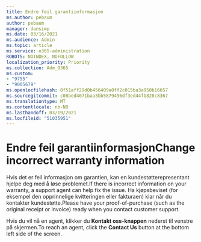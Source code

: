 ```yaml
---
title: Endre feil garantiinformasjon
ms.author: pebaum
author: pebaum
manager: dansimp
ms.date: 03/16/2021
ms.audience: Admin
ms.topic: article
ms.service: o365-administration
ROBOTS: NOINDEX, NOFOLLOW
localization_priority: Priority
ms.collection: Adm_O365
ms.custom:
- "9755"
- "9005679"
ms.openlocfilehash: 8f51aff29d0b456409a0ff2c015ba3a950b16657
ms.sourcegitcommit: c08bed4071baa3bb5879496df3ed44fb828c8367
ms.translationtype: MT
ms.contentlocale: nb-NO
ms.lasthandoff: 03/19/2021
ms.locfileid: "51035951"
---
```

# <a name="change-incorrect-warranty-information"></a><span data-ttu-id="236f4-102">Endre feil garantiinformasjon</span><span class="sxs-lookup"><span data-stu-id="236f4-102">Change incorrect warranty information</span></span>

<span data-ttu-id="236f4-103">Hvis det er feil informasjon om garantien, kan en kundestøtterepresentant hjelpe deg med å løse problemet.</span><span class="sxs-lookup"><span data-stu-id="236f4-103">If there is incorrect information on your warranty, a support agent can help fix the issue.</span></span> <span data-ttu-id="236f4-104">Ha kjøpsbeviset (for eksempel den opprinnelige kvitteringen eller fakturaen) klar når du kontakter kundestøtte.</span><span class="sxs-lookup"><span data-stu-id="236f4-104">Please have your proof-of-purchase (such as the original receipt or invoice) ready when you contact customer support.</span></span>

<span data-ttu-id="236f4-105">Hvis du vil nå en agent, klikker du **Kontakt oss-knappen** nederst til venstre på skjermen.</span><span class="sxs-lookup"><span data-stu-id="236f4-105">To reach an agent, click the **Contact Us** button at the bottom left side of the screen.</span></span>